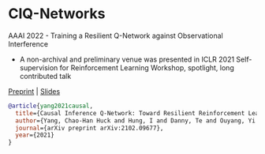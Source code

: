 #  CIQ-Networks

AAAI 2022 - Training a Resilient Q-Network against Observational Interference

- A non-archival and preliminary venue was presented in ICLR 2021 Self-supervision for Reinforcement Learning Workshop, spotlight, long contributed talk

[Preprint](https://arxiv.org/pdf/2102.09677.pdf) | [Slides](https://docs.google.com/presentation/d/1WOgnMKszZ6eYwxiR0jLZjrj7XbmKpEf9sNrbI8poSMg/edit?usp=sharing)


```bib
@article{yang2021causal,
  title={Causal Inference Q-Network: Toward Resilient Reinforcement Learning},
  author={Yang, Chao-Han Huck and Hung, I and Danny, Te and Ouyang, Yi and Chen, Pin-Yu},
  journal={arXiv preprint arXiv:2102.09677},
  year={2021}
}
```

